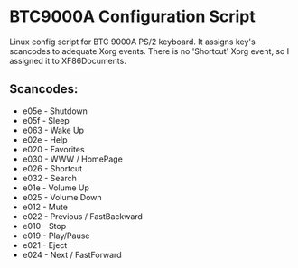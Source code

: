 BTC9000A Configuration Script
=============================

Linux config script for BTC 9000A PS/2 keyboard. It assigns key's scancodes to adequate Xorg events.
There is no 'Shortcut' Xorg event, so I assigned it to XF86Documents.

Scancodes:
----------

* e05e - Shutdown
* e05f - Sleep
* e063 - Wake Up
* e02e - Help
* e020 - Favorites
* e030 - WWW / HomePage
* e026 - Shortcut
* e032 - Search
* e01e - Volume Up
* e025 - Volume Down
* e012 - Mute
* e022 - Previous / FastBackward
* e010 - Stop
* e019 - Play/Pause
* e021 - Eject
* e024 - Next / FastForward
